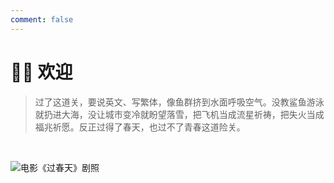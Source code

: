 ```yaml
---
comment: false
---
```


# 👋🏻 欢迎

> 过了这道关，要说英文、写繁体，像鱼群挤到水面呼吸空气。没教鲨鱼游泳就扔进大海，没让城市变冷就盼望落雪，把飞机当成流星祈祷，把失火当成福兆祈愿。反正过得了春天，也过不了青春这道险关。

<br>

![电影《过春天》剧照](https://cdn.jsdelivr.net/gh/PhoenixTechProject/HandbookPicBed/pic/thecrossing.webp)
